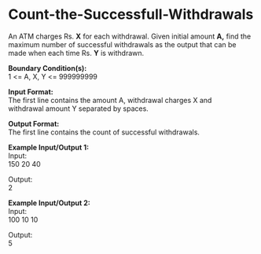 # Count-the-Successfull-Withdrawals
An ATM charges Rs. <strong>X</strong> for each withdrawal. Given initial amount <strong>A,</strong> find the maximum number of successful withdrawals as the output that can be made when each time Rs.&nbsp;<strong>Y</strong> is withdrawn.</p>

<p><strong>Boundary Condition(s):</strong><br>
1 &lt;= A, X, Y &lt;= 999999999</p>

<p><strong>Input Format:</strong><br>
The first line contains the amount A, withdrawal charges X and withdrawal&nbsp;amount Y separated by spaces.</p>

<p><strong>Output Format:</strong><br>
The first line contains the count of successful withdrawals.</p>

<p><strong>Example Input/Output 1:</strong><br>
Input:<br>
150 20 40</p>

<p>Output:<br>
2</p>

<p><strong>Example Input/Output 2:</strong><br>
Input:<br>
100 10 10</p>

<p>Output:<br>
5</p>
